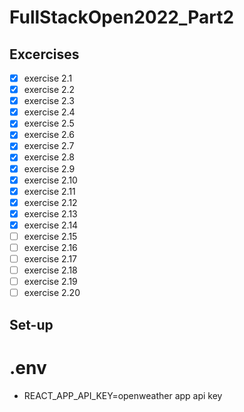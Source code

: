 # FullStackOpen2022_Part2

## Excercises
- [x] exercise 2.1
- [x] exercise 2.2
- [x] exercise 2.3
- [x] exercise 2.4
- [x] exercise 2.5
- [x] exercise 2.6
- [x] exercise 2.7
- [x] exercise 2.8
- [x] exercise 2.9
- [x] exercise 2.10
- [x] exercise 2.11
- [x] exercise 2.12
- [x] exercise 2.13
- [x] exercise 2.14
- [ ] exercise 2.15
- [ ] exercise 2.16
- [ ] exercise 2.17
- [ ] exercise 2.18
- [ ] exercise 2.19
- [ ] exercise 2.20

## Set-up
# .env
- REACT_APP_API_KEY=openweather app api key